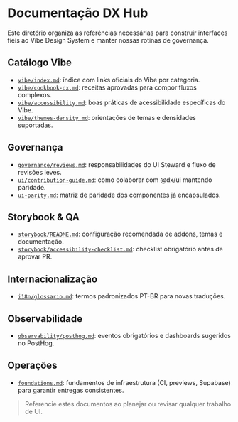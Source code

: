# Documentação DX Hub

Este diretório organiza as referências necessárias para construir interfaces fiéis ao Vibe Design System e manter nossas rotinas de governança.

## Catálogo Vibe
- [`vibe/index.md`](vibe/index.md): índice com links oficiais do Vibe por categoria.
- [`vibe/cookbook-dx.md`](vibe/cookbook-dx.md): receitas aprovadas para compor fluxos complexos.
- [`vibe/accessibility.md`](vibe/accessibility.md): boas práticas de acessibilidade específicas do Vibe.
- [`vibe/themes-density.md`](vibe/themes-density.md): orientações de temas e densidades suportadas.

## Governança
- [`governance/reviews.md`](governance/reviews.md): responsabilidades do UI Steward e fluxo de revisões leves.
- [`ui/contribution-guide.md`](ui/contribution-guide.md): como colaborar com @dx/ui mantendo paridade.
- [`ui-parity.md`](ui-parity.md): matriz de paridade dos componentes já encapsulados.

## Storybook & QA
- [`storybook/README.md`](storybook/README.md): configuração recomendada de addons, temas e documentação.
- [`storybook/accessibility-checklist.md`](storybook/accessibility-checklist.md): checklist obrigatório antes de aprovar PR.

## Internacionalização
- [`i18n/glossario.md`](i18n/glossario.md): termos padronizados PT-BR para novas traduções.

## Observabilidade
- [`observability/posthog.md`](observability/posthog.md): eventos obrigatórios e dashboards sugeridos no PostHog.

## Operações
- [`foundations.md`](foundations.md): fundamentos de infraestrutura (CI, previews, Supabase) para garantir entregas consistentes.

> Referencie estes documentos ao planejar ou revisar qualquer trabalho de UI.